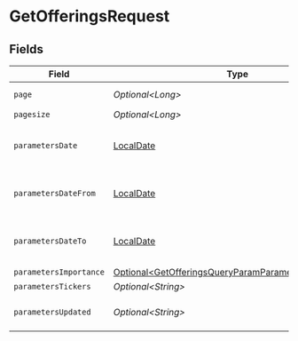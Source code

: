 # GetOfferingsRequest


## Fields

| Field                                                                                                                          | Type                                                                                                                           | Required                                                                                                                       | Description                                                                                                                    |
| ------------------------------------------------------------------------------------------------------------------------------ | ------------------------------------------------------------------------------------------------------------------------------ | ------------------------------------------------------------------------------------------------------------------------------ | ------------------------------------------------------------------------------------------------------------------------------ |
| `page`                                                                                                                         | *Optional\<Long>*                                                                                                              | :heavy_minus_sign:                                                                                                             | Page number                                                                                                                    |
| `pagesize`                                                                                                                     | *Optional\<Long>*                                                                                                              | :heavy_minus_sign:                                                                                                             | Page size                                                                                                                      |
| `parametersDate`                                                                                                               | [LocalDate](https://docs.oracle.com/javase/8/docs/api/java/time/LocalDate.html)                                                | :heavy_minus_sign:                                                                                                             | Date in YYYY-MM-DD format                                                                                                      |
| `parametersDateFrom`                                                                                                           | [LocalDate](https://docs.oracle.com/javase/8/docs/api/java/time/LocalDate.html)                                                | :heavy_minus_sign:                                                                                                             | Start date in YYYY-MM-DD format                                                                                                |
| `parametersDateTo`                                                                                                             | [LocalDate](https://docs.oracle.com/javase/8/docs/api/java/time/LocalDate.html)                                                | :heavy_minus_sign:                                                                                                             | End date in YYYY-MM-DD format                                                                                                  |
| `parametersImportance`                                                                                                         | [Optional\<GetOfferingsQueryParamParametersImportance>](../../models/operations/GetOfferingsQueryParamParametersImportance.md) | :heavy_minus_sign:                                                                                                             | Importance                                                                                                                     |
| `parametersTickers`                                                                                                            | *Optional\<String>*                                                                                                            | :heavy_minus_sign:                                                                                                             | Tickers                                                                                                                        |
| `parametersUpdated`                                                                                                            | *Optional\<String>*                                                                                                            | :heavy_minus_sign:                                                                                                             | Updated time in Unix format                                                                                                    |